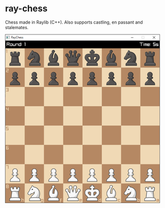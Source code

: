 # ray-chess
Chess made in Raylib (C++).
Also supports castling, en passant and stalemates.

![Board image](https://github.com/GustavoHenriqueMuller/ray-chess/blob/main/examples/board.png)
